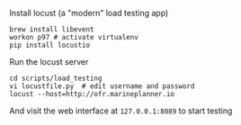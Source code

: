 
Install locust (a "modern" load testing app)

    brew install libevent
    workon p97 # activate virtualenv
    pip install locustio

Run the locust server

    cd scripts/load_testing
    vi locustfile.py  # edit username and password
    locust --host=http://ofr.marineplanner.io

And visit the web interface at `127.0.0.1:8089` to start testing